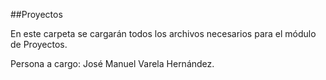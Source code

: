 ##Proyectos

En este carpeta se cargarán todos los archivos necesarios para el módulo de Proyectos.

Persona a cargo: José Manuel Varela Hernández.
